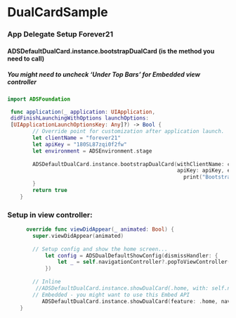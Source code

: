 # DualCardSample


### App Delegate Setup Forever21
#### ADSDefaultDualCard.instance.bootstrapDualCard (is the method you need to call)
##### You might need to uncheck ‘Under Top Bars’ for Embedded view controller

```Swift import ADSDualCard
import ADSFoundation

 func application(_ application: UIApplication, 
 didFinishLaunchingWithOptions launchOptions: 
 [UIApplicationLaunchOptionsKey: Any]?) -> Bool {
        // Override point for customization after application launch.
        let clientName = "forever21"
        let apiKey = "180SL87zqi0f2fw"
        let environment = ADSEnvironment.stage
        
        ADSDefaultDualCard.instance.bootstrapDualCard(withClientName: clientName,
                                                      apiKey: apiKey, environment: environment) {
                                                        print("Bootstrap complete")
        }
        return true
    }
```
    
### Setup in view controller:
```Swift
      override func viewDidAppear(_ animated: Bool) {
        super.viewDidAppear(animated)
        
        // Setup config and show the home screen...
            let config = ADSDualDefaultShowConfig(dismissHandler: {
                let _ = self.navigationController?.popToViewController(self, animated: true)
            })
            
        // Inline
         //ADSDefaultDualCard.instance.showDualCard(.home, with: self.navigationController, and: config)
        // Embedded - you might want to use this Embed API
           ADSDefaultDualCard.instance.showDualCard(feature: .home, navigateWithIn: self, constrainedIn: self.view, with: config)
    }
 ```

